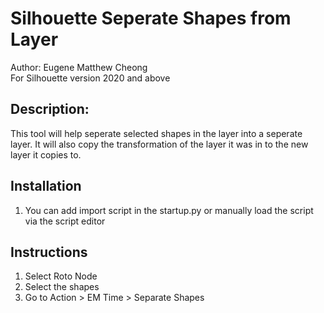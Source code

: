 # Silhouette Seperate Shapes from Layer
Author: Eugene Matthew Cheong <br>
For Silhouette version 2020 and above

## Description:
This tool will help seperate selected shapes in the layer into a seperate layer. It will also copy the transformation of the layer it was in to the new layer it copies to.

## Installation
1. You can add import script in the startup.py or manually load the script via the script editor

## Instructions
1. Select Roto Node
2. Select the shapes
3. Go to Action > EM Time > Separate Shapes

